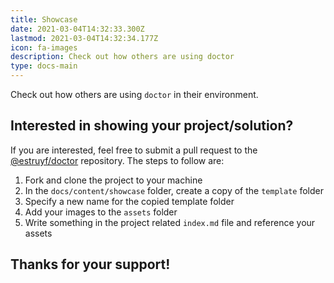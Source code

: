 ```yaml
---
title: Showcase
date: 2021-03-04T14:32:33.300Z
lastmod: 2021-03-04T14:32:34.177Z
icon: fa-images
description: Check out how others are using doctor
type: docs-main
---
```


Check out how others are using `doctor` in their environment.

## Interested in showing your project/solution?

If you are interested, feel free to submit a pull request to the [@estruyf/doctor](https://github.com/estruyf/doctor) repository. The steps to follow are:

1. Fork and clone the project to your machine
2. In the `docs/content/showcase` folder, create a copy of the `template` folder
3. Specify a new name for the copied template folder
4. Add your images to the `assets` folder
5. Write something in the project related `index.md` file and reference your assets

## Thanks for your support!